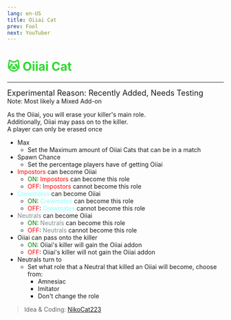 ```yaml
---
lang: en-US
title: Oiiai Cat
prev: Fool
next: YouTuber
---
```


# <font color=#2bdb2b>🐱 <b>Oiiai Cat</b></font> <Badge text="Addon" type="tip" vertical="middle"/>
---
<font size=4em>Experimental Reason: Recently Added, Needs Testing</font><br>
Note: Most likely a Mixed Add-on

<p>As the Oiiai, you will erase your killer's main role.<br>
Additionally, Oiiai may pass on to the killer.<br>
A player can only be erased once</p>

* Max
  * Set the Maximum amount of Oiiai Cats that can be in a match
* Spawn Chance
  * Set the percentage players have of getting Oiiai
* <font color=red>Impostors</font> can become Oiiai
  * <font color=green>ON</font>: <font color=red>Impostors</font> can become this role
  * <font color=red>OFF</font>: <font color=red>Impostors</font> cannot become this role
* <font color=#8cffff>Crewmates</font> can become Oiiai
  * <font color=green>ON</font>: <font color=#8cffff>Crewmates</font> can become this role
  * <font color=red>OFF</font>: <font color=#8cffff>Crewmates</font> cannot become this role
* <font color=#7f8c8d>Neutrals</font> can become Oiiai
  * <font color=green>ON</font>: <font color=#7f8c8d>Neutrals</font> can become this role
  * <font color=red>OFF</font>: <font color=#7f8c8d>Neutrals</font> cannot become this role
* Oiiai can pass onto the killer
  * <font color=green>ON</font>: Oiiai's killer will gain the Oiiai addon
  * <font color=red>OFF</font>: Oiiai's killer will not gain the Oiiai addon
* Neutrals turn to
  * Set what role that a Neutral that killed an Oiiai will become, choose from:
    * Amnesiac
    * Imitator
    * Don't change the role

> Idea & Coding: [NikoCat223](https://github.com/NikoCat233)